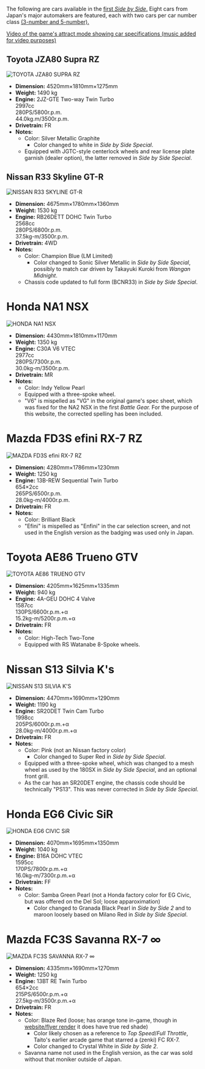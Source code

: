 The following are cars available in the [first *Side by Side*.](../sidebs/sbs1.md) Eight cars from Japan's major automakers are featured, each with two cars per car number class [(3-number and 5-number).](https://en.wikipedia.org/wiki/Vehicle_size_class#Japan)

[Video of the game's attract mode showing car specifications (music added for video purposes)](https://www.youtube.com/watch?v=cmusY-KHMt8)

## Toyota JZA80 Supra RZ
![TOYOTA JZA80 SUPRA RZ](/images/cars/sbs1/sidebs_jza80.png)
* **Dimension:** 4520mm×1810mm×1275mm
* **Weight:** 1490 kg
* **Engine:** 2JZ-GTE Two-way Twin Turbo
   <br>2997cc
   <br>280PS/5800r.p.m.
   <br>44.0kg.m/3500r.p.m.
* **Drivetrain:** FR
* **Notes:**
  * Color: Silver Metallic Graphite
    * Color changed to white in *Side by Side Special*.
  * Equipped with JGTC-style centerlock wheels and rear license plate garnish (dealer option), the latter removed in *Side by Side Special*.
 
## Nissan R33 Skyline GT-R
![NISSAN R33 SKYLINE GT-R](/images/cars/sbs1/sidebs_bcnr33.png)
* **Dimension:** 4675mm×1780mm×1360mm
* **Weight:** 1530 kg
* **Engine:** RB26DETT DOHC Twin Turbo
    <br>2568cc
    <br>280PS/6800r.p.m.
    <br>37.5kg-m/3500r.p.m.
* **Drivetrain:** 4WD
* **Notes:**
  * Color: Champion Blue (LM Limited)
    * Color changed to Sonic Silver Metallic in *Side by Side Special*, possibly to match car driven by Takayuki Kuroki from *Wangan Midnight*.
  * Chassis code updated to full form (BCNR33) in *Side by Side Special*. 

# Honda NA1 NSX
![HONDA NA1 NSX](/images/cars/sbs1/sidebs_na1.png)
* **Dimension:** 4430mm×1810mm×1170mm
* **Weight:** 1350 kg
* **Engine:** C30A V6 VTEC
    <br>2977cc
    <br>280PS/7300r.p.m.
    <br>30.0kg-m/3500r.p.m.
* **Drivetrain:** MR
* **Notes:**
  * Color: Indy Yellow Pearl
  * Equipped with a three-spoke wheel.
  * "V6" is mispelled as "VG" in the original game's spec sheet, which was fixed for the NA2 NSX in the first *Battle Gear.* For the purpose of this website, the corrected spelling has been included.
 
# Mazda FD3S efini RX-7 RZ
![MAZDA FD3S efini RX-7 RZ](/images/cars/sbs1/sidebs_fd3s.png)
* **Dimension:** 4280mm×1786mm×1230mm
* **Weight:** 1250 kg
* **Engine:** 13B-REW Sequential Twin Turbo
    <br>654×2cc
    <br>265PS/6500r.p.m.
    <br>28.0kg-m/4000r.p.m.
* **Drivetrain:** FR
* **Notes:**
  * Color: Brilliant Black
  * "Efini" is mispelled as "Enfini" in the car selection screen, and not used in the English version as the badging was used only in Japan.

# Toyota AE86 Trueno GTV
![TOYOTA AE86 TRUENO GTV](/images/cars/sbs1/sidebs_ae86t.png)
* **Dimension:** 4205mm×1625mm×1335mm
* **Weight:** 940 kg
* **Engine:** 4A-GEU DOHC 4 Valve
    <br>1587cc
    <br>130PS/6600r.p.m.+α
    <br>15.2kg-m/5200r.p.m.+α
* **Drivetrain:** FR
* **Notes:**
  * Color: High-Tech Two-Tone
  * Equipped with RS Watanabe 8-Spoke wheels.

# Nissan S13 Silvia K's
![NISSAN S13 SILVIA K'S](/images/cars/sbs1/sidebs_s13.png)
* **Dimension:** 4470mm×1690mm×1290mm
* **Weight:** 1190 kg
* **Engine:** SR20DET Twin Cam Turbo
    <br>1998cc
    <br>205PS/6000r.p.m.+α
    <br>28.0kg-m/4000r.p.m.+α
* **Drivetrain:** FR
* **Notes:**
  * Color: Pink (not an Nissan factory color)
     * Color changed to Super Red in *Side by Side Special*.
  * Equipped with a three-spoke wheel, which was changed to a mesh wheel as used by the 180SX in *Side by Side Special*, and an optional front grill.
  * As the car has an SR20DET engine, the chassis code should be technically "PS13". This was never corrected in *Side by Side Special*.

# Honda EG6 Civic SiR
![HONDA EG6 CIVIC SiR](/images/cars/sbs1/sidebs_eg6.png)
* **Dimension:** 4070mm×1695mm×1350mm
* **Weight:** 1040 kg
* **Engine:** B16A DOHC VTEC
    <br>1595cc
    <br>170PS/7800r.p.m.+α
    <br>16.0kg-m/7300r.p.m.+α
* **Drivetrain:** FF
* **Notes:**
  * Color: Samba Green Pearl (not a Honda factory color for EG Civic, but was offered on the Del Sol; loose apparoximation)
     * Color changed to Granada Black Pearl in *Side by Side 2* and to maroon loosely based on Milano Red in *Side by Side Special*.

# Mazda FC3S Savanna RX-7 ∞
![MAZDA FC3S SAVANNA RX-7 ∞](/images/cars/sbs1/sidebs_fc3s.png)
* **Dimension:** 4335mm×1690mm×1270mm
* **Weight:** 1250 kg
* **Engine:** 13BT RE Twin Turbo
    <br>654×2cc
    <br>215PS/6500r.p.m.+α
    <br>27.5kg-m/3500r.p.m.+α
* **Drivetrain:** FR
* **Notes:**
  * Color: Blaze Red (loose; has orange tone in-game, though in [website/flyer render](https://web.archive.org/web/19970516140013im_/http://www.taito.co.jp/gm/FC_TES.gif) it does have true red shade)
     * Color likely chosen as a reference to *Top Speed*/*Full Throttle*, Taito's earlier arcade game that starred a (zenki) FC RX-7.  
     * Color changed to Crystal White in *Side by Side 2*.
  * Savanna name not used in the English version, as the car was sold without that moniker outside of Japan. 
